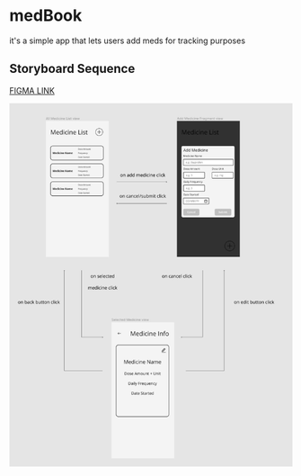 # medBook
it's a simple app that lets users add meds for tracking purposes 

## Storyboard Sequence
[FIGMA LINK](https://www.figma.com/file/CX26Le1djtNIT1j7jZcEBn/MedBook)

![Storyboard Sequence image](https://github.com/jteengfo/MedBook/blob/main/doc/MedBook%20storyboard%20sequence.PNG)
